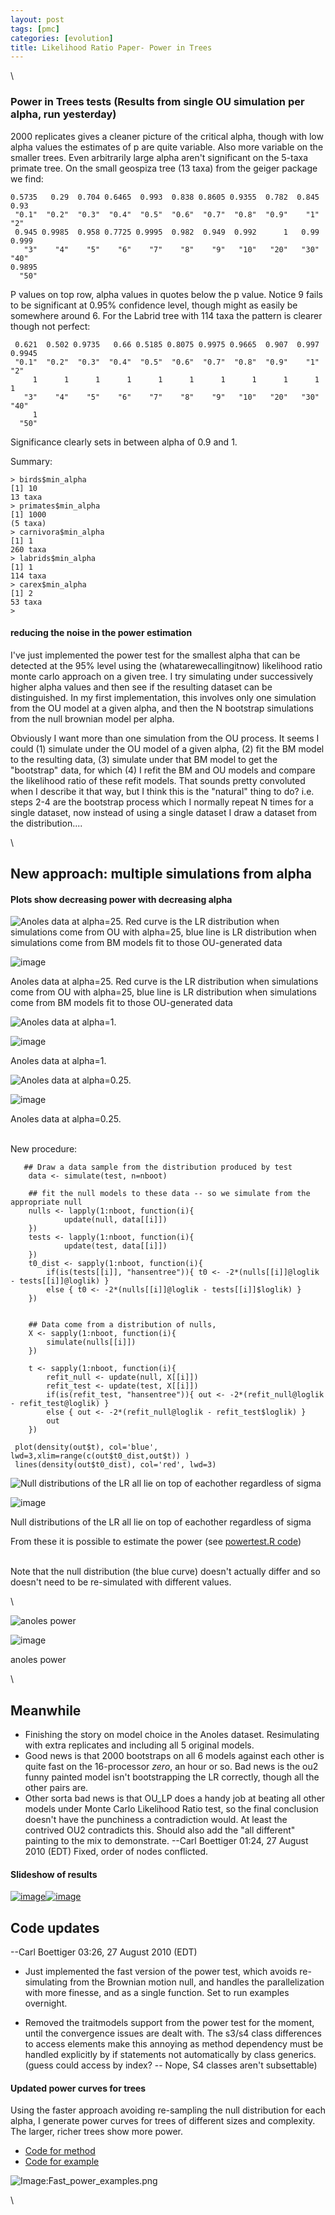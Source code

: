 ```yaml
---
layout: post
tags: [pmc]
categories: [evolution]
title: Likelihood Ratio Paper- Power in Trees
---
```







 








\

### Power in Trees tests (Results from single OU simulation per alpha, run yesterday)

2000 replicates gives a cleaner picture of the critical alpha, though
with low alpha values the estimates of p are quite variable. Also more
variable on the smaller trees. Even arbitrarily large alpha aren't
significant on the 5-taxa primate tree. On the small geospiza tree (13
taxa) from the geiger package we find:

~~~~ {.de1}
0.5735   0.29  0.704 0.6465  0.993  0.838 0.8605 0.9355  0.782  0.845   0.93 
 "0.1"  "0.2"  "0.3"  "0.4"  "0.5"  "0.6"  "0.7"  "0.8"  "0.9"    "1"    "2" 
 0.945 0.9985  0.958 0.7725 0.9995  0.982  0.949  0.992      1   0.99  0.999 
   "3"    "4"    "5"    "6"    "7"    "8"    "9"   "10"   "20"   "30"   "40" 
0.9895 
  "50"
~~~~

P values on top row, alpha values in quotes below the p value. Notice 9
fails to be significant at 0.95% confidence level, though might as
easily be somewhere around 6. For the Labrid tree with 114 taxa the
pattern is clearer though not perfect:

~~~~ {.de1}
 0.621  0.502 0.9735   0.66 0.5185 0.8075 0.9975 0.9665  0.907  0.997 0.9945 
 "0.1"  "0.2"  "0.3"  "0.4"  "0.5"  "0.6"  "0.7"  "0.8"  "0.9"    "1"    "2" 
     1      1      1      1      1      1      1      1      1      1      1 
   "3"    "4"    "5"    "6"    "7"    "8"    "9"   "10"   "20"   "30"   "40" 
     1 
  "50"
~~~~

Significance clearly sets in between alpha of 0.9 and 1.

Summary:

~~~~ {.de1}
> birds$min_alpha
[1] 10
13 taxa
> primates$min_alpha
[1] 1000
(5 taxa)
> carnivora$min_alpha
[1] 1
260 taxa
> labrids$min_alpha
[1] 1
114 taxa
> carex$min_alpha
[1] 2
53 taxa
>
~~~~

#### reducing the noise in the power estimation

I've just implemented the power test for the smallest alpha that can be
detected at the 95% level using the (whatarewecallingitnow) likelihood
ratio monte carlo approach on a given tree. I try simulating under
successively higher alpha values and then see if the resulting dataset
can be distinguished. In my first implementation, this involves only one
simulation from the OU model at a given alpha, and then the N bootstrap
simulations from the null brownian model per alpha.

Obviously I want more than one simulation from the OU process. It seems
I could (1) simulate under the OU model of a given alpha, (2) fit the BM
model to the resulting data, (3) simulate under that BM model to get the
"bootstrap" data, for which (4) I refit the BM and OU models and compare
the likelihood ratio of these refit models. That sounds pretty
convoluted when I describe it that way, but I think this is the
"natural" thing to do? i.e. steps 2-4 are the bootstrap process which I
normally repeat N times for a single dataset, now instead of using a
single dataset I draw a dataset from the distribution....

\

New approach: multiple simulations from alpha
---------------------------------------------

#### Plots show decreasing power with decreasing alpha

![Anoles data at alpha=25. Red curve is the LR distribution when
simulations come from OU with alpha=25, blue line is LR distribution
when simulations come from BM models fit to those OU-generated
data](http://openwetware.org/images/thumb/e/ec/Power_alpha5.png/180px-Power_alpha5.png)

![image](/skins/common/images/magnify-clip.png)

Anoles data at alpha=25. Red curve is the LR distribution when
simulations come from OU with alpha=25, blue line is LR distribution
when simulations come from BM models fit to those OU-generated data

![Anoles data at
alpha=1.](http://openwetware.org/images/thumb/9/9a/Power_alpha1.png/180px-Power_alpha1.png)

![image](/skins/common/images/magnify-clip.png)

Anoles data at alpha=1.

![Anoles data at
alpha=0.25.](http://openwetware.org/images/thumb/7/79/Power_alpha.png/180px-Power_alpha.png)

![image](/skins/common/images/magnify-clip.png)

Anoles data at alpha=0.25.

\
 New procedure:

~~~~ {.de1}
   ## Draw a data sample from the distribution produced by test
    data <- simulate(test, n=nboot)
 
    ## fit the null models to these data -- so we simulate from the appropriate null
    nulls <- lapply(1:nboot, function(i){
            update(null, data[[i]])
    })
    tests <- lapply(1:nboot, function(i){
            update(test, data[[i]])
    })
    t0_dist <- sapply(1:nboot, function(i){
        if(is(tests[[i]], "hansentree")){ t0 <- -2*(nulls[[i]]@loglik - tests[[i]]@loglik) }
        else { t0 <- -2*(nulls[[i]]@loglik - tests[[i]]$loglik) }
    })
 
 
    ## Data come from a distribution of nulls, 
    X <- sapply(1:nboot, function(i){
        simulate(nulls[[i]])
    })
 
    t <- sapply(1:nboot, function(i){
        refit_null <- update(null, X[[i]])
        refit_test <- update(test, X[[i]])
        if(is(refit_test, "hansentree")){ out <- -2*(refit_null@loglik - refit_test@loglik) }
        else { out <- -2*(refit_null@loglik - refit_test$loglik) }
        out
    })
 
 plot(density(out$t), col='blue', lwd=3,xlim=range(c(out$t0_dist,out$t)) )
 lines(density(out$t0_dist), col='red', lwd=3)
~~~~

![Null distributions of the LR all lie on top of eachother regardless of
sigma](http://openwetware.org/images/thumb/4/4b/Null_LR.png/180px-Null_LR.png)

![image](/skins/common/images/magnify-clip.png)

Null distributions of the LR all lie on top of eachother regardless of
sigma

From these it is possible to estimate the power (see [powertest.R
code](http://github.com/cboettig/Comparative-Phylogenetics/blob/6f6c8d70d342761e508e949f710aced716ddf472/R/powertest.R "http://github.com/cboettig/Comparative-Phylogenetics/blob/6f6c8d70d342761e508e949f710aced716ddf472/R/powertest.R"))

\
 Note that the null distribution (the blue curve) doesn't actually
differ and so doesn't need to be re-simulated with different values.

\

![anoles
power](http://openwetware.org/images/thumb/c/c1/Anoles_power.png/180px-Anoles_power.png)

![image](/skins/common/images/magnify-clip.png)

anoles power

\

Meanwhile
---------

-   Finishing the story on model choice in the Anoles dataset.
    Resimulating with extra replicates and including all 5 original
    models.
-   Good news is that 2000 bootstraps on all 6 models against each other
    is quite fast on the 16-processor *zero*, an hour or so. Bad news is
    the ou2 funny painted model isn't bootstrapping the LR correctly,
    though all the other pairs are.
-   Other sorta bad news is that OU\_LP does a handy job at beating all
    other models under Monte Carlo Likelihood Ratio test, so the final
    conclusion doesn't have the punchiness a contradiction would. At
    least the contrived OU2 contradicts this. Should also add the "all
    different" painting to the mix to demonstrate. --Carl Boettiger
    01:24, 27 August 2010 (EDT) Fixed, order of nodes conflicted.

#### Slideshow of results

[![image](http://pic.pbsrc.com/share/icons/embed/btn_geturs.gif)](http://photobucket.com/redirect/album?showShareLB=1)[![image](http://pic.pbsrc.com/share/icons/embed/btn_viewall.gif)](http://s1212.photobucket.com/albums/cc458/cboettig/)

Code updates
------------

--Carl Boettiger 03:26, 27 August 2010 (EDT)

-   Just implemented the fast version of the power test, which avoids
    re-simulating from the Brownian motion null, and handles the
    parallelization with more finesse, and as a single function. Set to
    run examples overnight.

-   Removed the traitmodels support from the power test for the moment,
    until the convergence issues are dealt with. The s3/s4 class
    differences to access elements make this annoying as method
    dependency must be handled explicitly by if statements not
    automatically by class generics. (guess could access by index? --
    Nope, S4 classes aren't subsettable)

#### Updated power curves for trees

Using the faster approach avoiding re-sampling the null distribution for
each alpha, I generate power curves for trees of different sizes and
complexity. The larger, richer trees show more power.

-   [Code for
    method](http://github.com/cboettig/Comparative-Phylogenetics/blob/916ec3622b5b51578c2fe871584f1846b1bddf1f/R/powertest.R "http://github.com/cboettig/Comparative-Phylogenetics/blob/916ec3622b5b51578c2fe871584f1846b1bddf1f/R/powertest.R")
-   [Code for
    example](http://github.com/cboettig/Comparative-Phylogenetics/blob/83e0ecf41603d4f6280f9e497be89c152e661107/demos/power_examples.R "http://github.com/cboettig/Comparative-Phylogenetics/blob/83e0ecf41603d4f6280f9e497be89c152e661107/demos/power_examples.R")

![Image:Fast\_power\_examples.png](http://openwetware.org/images/d/d8/Fast_power_examples.png)

\

